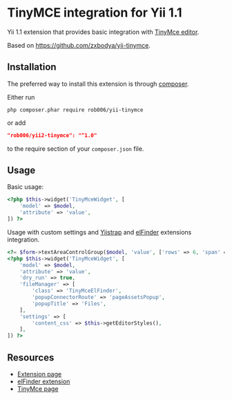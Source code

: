 TinyMCE integration for Yii 1.1
===============================

Yii 1.1 extension that provides basic integration with [TinyMce editor](https://www.tinymce.com/).

Based on https://github.com/zxbodya/yii-tinymce.


Installation
------------

The preferred way to install this extension is through [composer](https://getcomposer.org/download/).

Either run

```shell
php composer.phar require rob006/yii-tinymce
```

or add

```json
"rob006/yii2-tinymce": "^1.0"
```

to the require section of your `composer.json` file.


Usage
-----

Basic usage:

```php
<?php $this->widget('TinyMceWidget', [
	'model' => $model,
	'attribute' => 'value',
]) ?>
```

Usage with custom settings and [Yiistrap](http://www.getyiistrap.com/) and [elFinder](https://github.com/rob006/yii-elfinder2) extensions integration.

```php
<?= $form->textAreaControlGroup($model, 'value', ['rows' => 6, 'span' => 8,]) ?>
<?php $this->widget('TinyMceWidget', [
	'model' => $model,
	'attribute' => 'value',
	'dry_run' => true,
	'fileManager' => [
		'class' => 'TinyMceElFinder',
		'popupConnectorRoute' => 'pageAssetsPopup',
		'popupTitle' => 'Files',
	],
	'settings' => [
		'content_css' => $this->getEditorStyles(),
	],
]) ?>
```
Resources
---------

 * [Extension page](https://github.com/rob006/yii-tinymce)
 * [elFinder extension](https://github.com/rob006/yii-elfinder2)
 * [TinyMce page](https://www.tinymce.com/)
